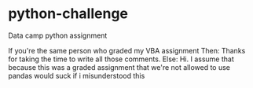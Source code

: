 # python-challenge
Data camp python assignment 

If you're the same person who graded my VBA assignment Then:
      Thanks for taking the time to write all those comments. 
Else: 
      Hi. I assume that because this was a graded assignment that we're not allowed to use pandas
      would suck if i misunderstood this
